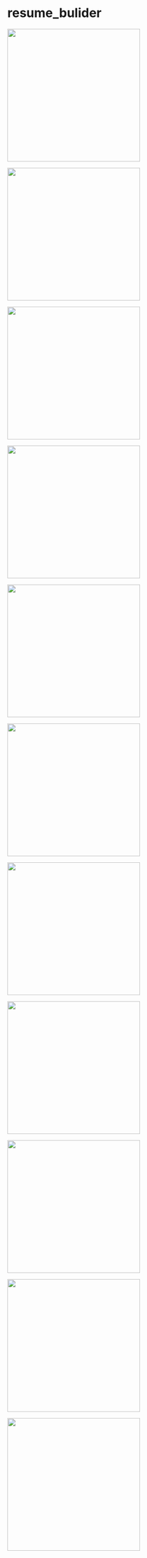 # resume_bulider

<img src = "https://github.com/nikunjparmar21899/resume_builder_app/assets/121547318/b69fd296-baf1-4dea-bac7-e9a7531de3b5"
  width = "300">
  
<img src = "https://github.com/nikunjparmar21899/resume_builder_app/assets/121547318/41375fa9-dfa3-46fa-b1d7-75e4ec571983"
  width = "300">

  <img src = "https://github.com/nikunjparmar21899/resume_builder_app/assets/121547318/d4360913-77be-4e6b-ae38-799d89f8b059"
  width = "300">

  <img src = "https://github.com/nikunjparmar21899/resume_builder_app/assets/121547318/3a46e3cb-44d5-4fca-8e93-d25afd42273c"
  width = "300">


  <img src = "https://github.com/nikunjparmar21899/resume_builder_app/assets/121547318/2adf9c0a-df06-4f13-8f5f-1ecf426e13a0"
  width = "300">


  <img src = "https://github.com/nikunjparmar21899/resume_builder_app/assets/121547318/7adf5791-8977-4473-8bf8-09cf27011327"
  width = "300">


  <img src = "https://github.com/nikunjparmar21899/resume_builder_app/assets/121547318/36cbd3d9-9993-47c7-9db6-beebbfb4d9a8"
  width = "300">

  
 <img src = "https://github.com/nikunjparmar21899/resume_builder_app/assets/121547318/b46d3e14-0333-4ff7-abd7-f297ace5779e"
  width = "300">


   <img src = "https://github.com/nikunjparmar21899/resume_builder_app/assets/121547318/a06c8d8d-df33-4fef-b85a-68c2d71a3cb7"
  width = "300">

   <img src = "https://github.com/nikunjparmar21899/resume_builder_app/assets/121547318/2f80032c-a6aa-4a93-87fa-0084caa11ba2"
  width = "300">


   <img src = "https://github.com/nikunjparmar21899/resume_builder_app/assets/121547318/9e124d46-caaf-46fc-9f36-66c44f71c443"
  width = "300">
